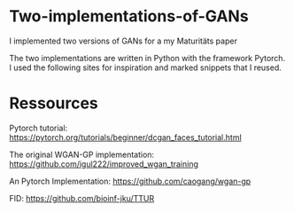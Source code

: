 # Two-implementations-of-GANs
I implemented two versions of GANs for a my Maturitäts paper


The two implementations are written in Python with the framework Pytorch. 
I used the following sites for inspiration and marked snippets that I reused.

# Ressources
Pytorch tutorial: https://pytorch.org/tutorials/beginner/dcgan_faces_tutorial.html

The original WGAN-GP implementation: https://github.com/igul222/improved_wgan_training

An Pytorch Implementation: https://github.com/caogang/wgan-gp


FID: https://github.com/bioinf-jku/TTUR

